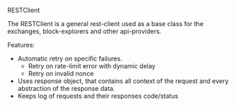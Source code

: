 RESTClient

The RESTClient is a general rest-client used as a base class for the exchanges, block-explorers and other api-providers.

Features:
- Automatic retry on specific failures.
    - Retry on rate-limit error with dynamic delay
    - Retry on invalid nonce
- Uses response object, that contains all context of the request and every abstraction of the response data.
- Keeps log of requests and their responses code/status
